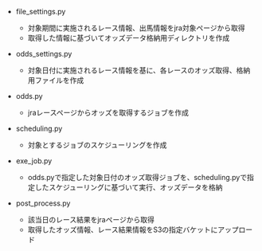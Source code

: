 - file_settings.py
  - 対象期間に実施されるレース情報、出馬情報をjra対象ページから取得
  - 取得した情報に基づいてオッズデータ格納用ディレクトリを作成

- odds_settings.py
  - 対象日付に実施されるレース情報を基に、各レースのオッズ取得、格納用ファイルを作成

- odds.py
  - jraレースページからオッズを取得するジョブを作成

- scheduling.py
  - 対象とするジョブのスケジューリングを作成

- exe_job.py
  - odds.pyで指定した対象日付のオッズ取得ジョブを、scheduling.pyで指定したスケジューリングに基づいて実行、オッズデータを格納
  
- post_process.py
  - 該当日のレース結果をjraページから取得
  - 取得したオッズ情報、レース結果情報をS3の指定バケットにアップロード
